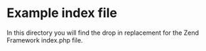 # Example index file

In this directory you will find the drop in replacement for the Zend Framework
index.php file.
